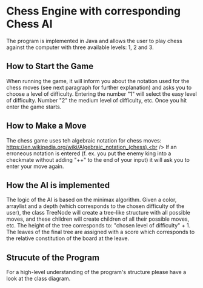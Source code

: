 # Chess Engine with corresponding Chess AI
The program is implemented in Java and allows the user to play chess against the computer with three available levels: 1, 2 and 3. <br />

## How to Start the Game
When running the game, it will inform you about the notation used for the chess moves (see next paragraph for further explanation) and asks you to choose a level of difficulty. Entering the number "1" will select the easy level of difficulty. Number "2" the medium level of difficulty, etc. Once you hit enter the game starts. <br />

## How to Make a Move
The chess game uses teh algebraic notation for chess moves: https://en.wikipedia.org/wiki/Algebraic_notation_(chess).<br />
If an erroneous notation is entered (f. ex. you put the enemy king into a checkmate without adding "++" to the end of your input) it will ask you to enter your move again.

## How the AI is implemented
The logic of the AI is based on the minimax algorithm. Given a color, arraylist and a depth (which corresponds to the chosen difficulty of the user), the class TreeNode will create a tree-like structure with all possible moves, and these children will create children of all their possible moves, etc. The height of the tree corresponds to: "chosen level of difficulty" + 1. The leaves of the final tree are assigned with a score which corresponds to the relative constitution of the board at the leave.

## Strucute of the Program
For a high-level understanding of the program's structure please have a look at the class diagram.
